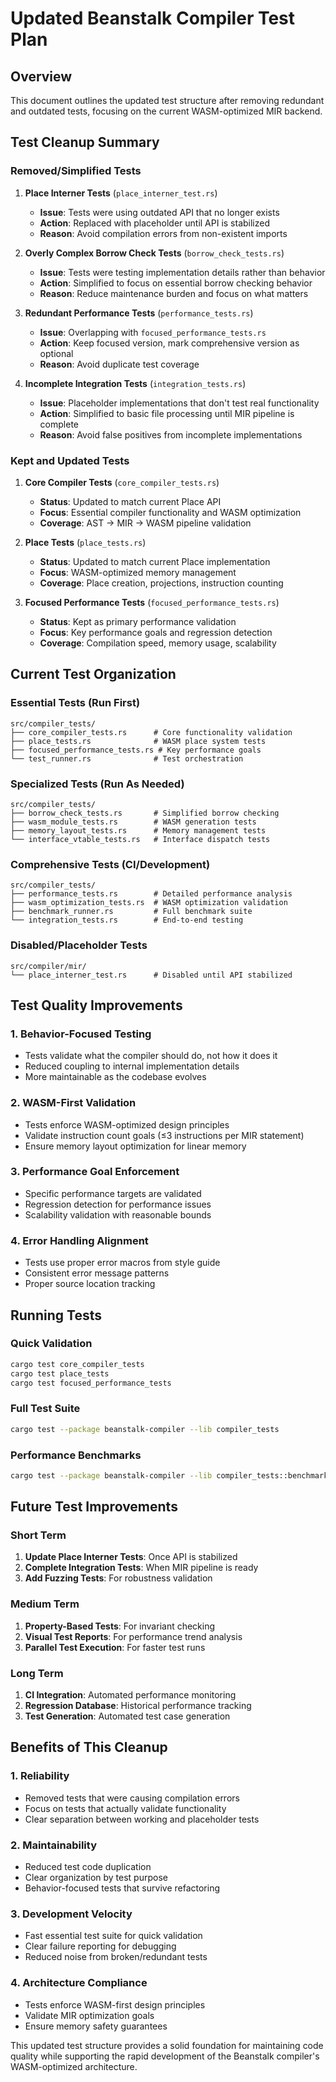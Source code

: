 # Updated Beanstalk Compiler Test Plan

## Overview

This document outlines the updated test structure after removing redundant and outdated tests, focusing on the current WASM-optimized MIR backend.

## Test Cleanup Summary

### Removed/Simplified Tests

1. **Place Interner Tests** (`place_interner_test.rs`)
   - **Issue**: Tests were using outdated API that no longer exists
   - **Action**: Replaced with placeholder until API is stabilized
   - **Reason**: Avoid compilation errors from non-existent imports

2. **Overly Complex Borrow Check Tests** (`borrow_check_tests.rs`)
   - **Issue**: Tests were testing implementation details rather than behavior
   - **Action**: Simplified to focus on essential borrow checking behavior
   - **Reason**: Reduce maintenance burden and focus on what matters

3. **Redundant Performance Tests** (`performance_tests.rs`)
   - **Issue**: Overlapping with `focused_performance_tests.rs`
   - **Action**: Keep focused version, mark comprehensive version as optional
   - **Reason**: Avoid duplicate test coverage

4. **Incomplete Integration Tests** (`integration_tests.rs`)
   - **Issue**: Placeholder implementations that don't test real functionality
   - **Action**: Simplified to basic file processing until MIR pipeline is complete
   - **Reason**: Avoid false positives from incomplete implementations

### Kept and Updated Tests

1. **Core Compiler Tests** (`core_compiler_tests.rs`)
   - **Status**: Updated to match current Place API
   - **Focus**: Essential compiler functionality and WASM optimization
   - **Coverage**: AST → MIR → WASM pipeline validation

2. **Place Tests** (`place_tests.rs`)
   - **Status**: Updated to match current Place implementation
   - **Focus**: WASM-optimized memory management
   - **Coverage**: Place creation, projections, instruction counting

3. **Focused Performance Tests** (`focused_performance_tests.rs`)
   - **Status**: Kept as primary performance validation
   - **Focus**: Key performance goals and regression detection
   - **Coverage**: Compilation speed, memory usage, scalability

## Current Test Organization

### Essential Tests (Run First)
```
src/compiler_tests/
├── core_compiler_tests.rs      # Core functionality validation
├── place_tests.rs              # WASM place system tests  
├── focused_performance_tests.rs # Key performance goals
└── test_runner.rs              # Test orchestration
```

### Specialized Tests (Run As Needed)
```
src/compiler_tests/
├── borrow_check_tests.rs       # Simplified borrow checking
├── wasm_module_tests.rs        # WASM generation tests
├── memory_layout_tests.rs      # Memory management tests
└── interface_vtable_tests.rs   # Interface dispatch tests
```

### Comprehensive Tests (CI/Development)
```
src/compiler_tests/
├── performance_tests.rs        # Detailed performance analysis
├── wasm_optimization_tests.rs  # WASM optimization validation
├── benchmark_runner.rs         # Full benchmark suite
└── integration_tests.rs        # End-to-end testing
```

### Disabled/Placeholder Tests
```
src/compiler/mir/
└── place_interner_test.rs      # Disabled until API stabilized
```

## Test Quality Improvements

### 1. Behavior-Focused Testing
- Tests validate what the compiler should do, not how it does it
- Reduced coupling to internal implementation details
- More maintainable as the codebase evolves

### 2. WASM-First Validation
- Tests enforce WASM-optimized design principles
- Validate instruction count goals (≤3 instructions per MIR statement)
- Ensure memory layout optimization for linear memory

### 3. Performance Goal Enforcement
- Specific performance targets are validated
- Regression detection for performance issues
- Scalability validation with reasonable bounds

### 4. Error Handling Alignment
- Tests use proper error macros from style guide
- Consistent error message patterns
- Proper source location tracking

## Running Tests

### Quick Validation
```bash
cargo test core_compiler_tests
cargo test place_tests
cargo test focused_performance_tests
```

### Full Test Suite
```bash
cargo test --package beanstalk-compiler --lib compiler_tests
```

### Performance Benchmarks
```bash
cargo test --package beanstalk-compiler --lib compiler_tests::benchmark_runner
```

## Future Test Improvements

### Short Term
1. **Update Place Interner Tests**: Once API is stabilized
2. **Complete Integration Tests**: When MIR pipeline is ready
3. **Add Fuzzing Tests**: For robustness validation

### Medium Term
1. **Property-Based Tests**: For invariant checking
2. **Visual Test Reports**: For performance trend analysis
3. **Parallel Test Execution**: For faster test runs

### Long Term
1. **CI Integration**: Automated performance monitoring
2. **Regression Database**: Historical performance tracking
3. **Test Generation**: Automated test case generation

## Benefits of This Cleanup

### 1. Reliability
- Removed tests that were causing compilation errors
- Focus on tests that actually validate functionality
- Clear separation between working and placeholder tests

### 2. Maintainability
- Reduced test code duplication
- Clear organization by test purpose
- Behavior-focused tests that survive refactoring

### 3. Development Velocity
- Fast essential test suite for quick validation
- Clear failure reporting for debugging
- Reduced noise from broken/redundant tests

### 4. Architecture Compliance
- Tests enforce WASM-first design principles
- Validate MIR optimization goals
- Ensure memory safety guarantees

This updated test structure provides a solid foundation for maintaining code quality while supporting the rapid development of the Beanstalk compiler's WASM-optimized architecture.